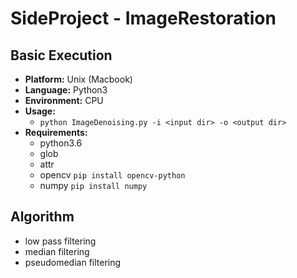 # SideProject - ImageRestoration

## Basic Execution
- **Platform:** Unix (Macbook)
- **Language:** Python3
- **Environment:** CPU
- **Usage:**
	- ``python ImageDenoising.py -i <input dir> -o <output dir>``
- **Requirements:**
	- python3.6
	- glob
	- attr
	- opencv ``pip install opencv-python``
	- numpy ``pip install numpy``

## Algorithm
- low pass filtering
- median filtering
- pseudomedian filtering